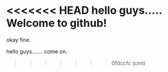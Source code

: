
<<<<<<< HEAD
hello guys.....
Welcome to github!
=======
okay fine. 

hello guys.......
come on.
>>>>>>> 0fdccfc (cmt)
